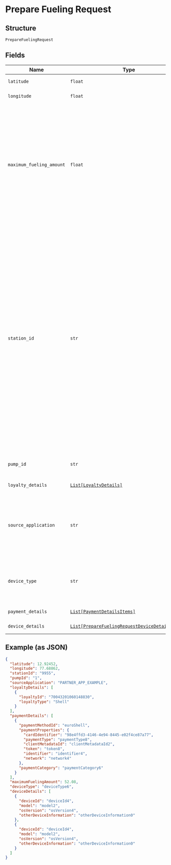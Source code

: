 
# Prepare Fueling Request

## Structure

`PrepareFuelingRequest`

## Fields

| Name | Type | Tags | Description |
|  --- | --- | --- | --- |
| `latitude` | `float` | Required | The user’s current latitude |
| `longitude` | `float` | Required | The user’s current longitude |
| `maximum_fueling_amount` | `float` | Optional | The maximum fuelling amount that can be purchased. If the prepare fuelling is successful and the Customer starts fuelling their car, the pump will cut off once this threshold is reached. For B2B customers a maximum ceiling is set against their Shell Card. As a result, this can be left blank for B2B customers. If a value is provided it cannot be zero or lower and values that exceed ceiling will be ignored. |
| `station_id` | `str` | Required | Expectation is that a user has to be located at a Shell petrol station in order to make this call. A user is recognised as being located at a Shell station if the user’s current location (as determined by GPS) is within 300 meters of a Shell station. Expectation is that requester will have established the Shell petrol station the user is located at prior to making this call by calling Station Locator APIs. The API will use stationId and siteCountry/GPS to verify the user is The user’s current latitude genuinely located at the specified Station. ‘mpp_station_id’ of the Station Locator API should be used. Leading ‘0’ should be dropped and only last four digits, should be used. E.G. for ‘00123’, only ‘0123’ should be used and for ‘04567’ only ‘4567’ should be used. |
| `pump_id` | `str` | Required | A two digit numeric number of the pump as marked on the forecourt (e.g. pump number 12) |
| `loyalty_details` | [`List[LoyaltyDetails]`](../../doc/models/loyalty-details.md) | Optional | Object containing Loyalty details |
| `source_application` | `str` | Required | The ID of the source application making this call. Each 3rd Party will be issued with its own sourceApp ID that must be specified correctly here<br><br>* 3rdParty_App_Archetype |
| `device_type` | `str` | Optional | The type of device making this call. Permitted values for deviceType:<br><br>* car<br>* phone |
| `payment_details` | [`List[PaymentDetailsItems]`](../../doc/models/payment-details-items.md) | Required | Object containing Payment details |
| `device_details` | [`List[PrepareFuelingRequestDeviceDetailsItems]`](../../doc/models/prepare-fueling-request-device-details-items.md) | Optional | Object containing device details |

## Example (as JSON)

```json
{
  "latitude": 12.92452,
  "longitude": 77.68862,
  "stationId": "9955",
  "pumpId": "1",
  "sourceApplication": "PARTNER_APP_EXAMPLE",
  "loyaltyDetails": [
    {
      "loyaltyId": "70043201060148830",
      "loyaltyType": "Shell"
    }
  ],
  "paymentDetails": [
    {
      "paymentMethodId": "euroShell",
      "paymentProperties": {
        "cardIdentifier": "98e4ffd3-4146-4e94-8445-e02f4ce87a77",
        "paymentType": "paymentType8",
        "clientMetadataId": "clientMetadataId2",
        "token": "token8",
        "identifier": "identifier4",
        "network": "network4"
      },
      "paymentCategory": "paymentCategory6"
    }
  ],
  "maximumFuelingAmount": 52.08,
  "deviceType": "deviceType6",
  "deviceDetails": [
    {
      "deviceId": "deviceId4",
      "model": "model2",
      "osVersion": "osVersion4",
      "otherDeviceInformation": "otherDeviceInformation0"
    },
    {
      "deviceId": "deviceId4",
      "model": "model2",
      "osVersion": "osVersion4",
      "otherDeviceInformation": "otherDeviceInformation0"
    }
  ]
}
```


